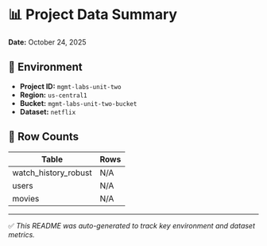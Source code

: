 # 📊 Project Data Summary

**Date:** October 24, 2025

## 🔧 Environment
- **Project ID:** `mgmt-labs-unit-two`
- **Region:** `us-central1`
- **Bucket:** `mgmt-labs-unit-two-bucket`
- **Dataset:** `netflix`

## 🧮 Row Counts
| Table | Rows |
|--------|------|
| watch_history_robust | N/A |
| users | N/A |
| movies | N/A |

---

✅ *This README was auto-generated to track key environment and dataset metrics.*

